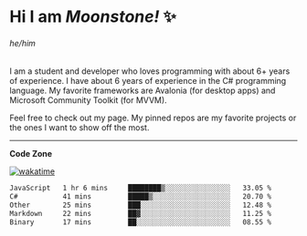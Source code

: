 
<!--
**MoonstoneStudios/MoonstoneStudios** is a ✨ _special_ ✨ repository because its `README.md` (this file) appears on your GitHub profile.

Here are some ideas to get you started:

- 🔭 I’m currently working on ...
- 🌱 I’m currently learning ...
- 👯 I’m looking to collaborate on ...
- 🤔 I’m looking for help with ...
- 💬 Ask me about ...
- 📫 How to reach me: ...
- 😄 Pronouns: ...
- ⚡ Fun fact: ...
-->

# Hi I am _Moonstone!_  ✨
###### he/him

I am a student and developer who loves programming with about 6+ years of experience. 
I have about 6 years of experience in the C# programming language. 
My favorite frameworks are Avalonia (for desktop apps) and Microsoft Community Toolkit (for MVVM).

Feel free to check out my page. My pinned repos are my favorite projects or the ones I want to show off the most. 

---

**Code Zone**


[![wakatime](https://wakatime.com/badge/user/35c755da-7226-42ef-89f9-892c03fbcf7e.svg?style=for-the-badge)](https://wakatime.com/@35c755da-7226-42ef-89f9-892c03fbcf7e)
<!--START_SECTION:waka-->

```txt
JavaScript   1 hr 6 mins     ████████▒░░░░░░░░░░░░░░░░   33.05 %
C#           41 mins         █████▒░░░░░░░░░░░░░░░░░░░   20.70 %
Other        25 mins         ███░░░░░░░░░░░░░░░░░░░░░░   12.48 %
Markdown     22 mins         ██▓░░░░░░░░░░░░░░░░░░░░░░   11.25 %
Binary       17 mins         ██░░░░░░░░░░░░░░░░░░░░░░░   08.55 %
```

<!--END_SECTION:waka-->
